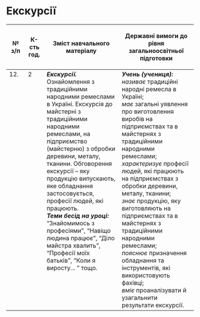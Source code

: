 # Екскурсії

<table>
<thead>
  <tr>
    <th width="10%" align="center"><p>№ з/п</p></td>
    <th width="10%" align="center"><p>К-сть год.</p></td>
    <th width="40%" align="center"><p>Зміст навчального матеріалу</p></td>
    <th width="60%" align="center"><p>Державні вимоги до рівня загальноосвітньої підготовки</p></td>
  </tr>
</thead>
<tbody>
  <tr>
    <td width="10%" style="vertical-align:top !important;">
12.</td>
    <td width="10%" style="vertical-align:top !important;">
2</td>
    <td width="40%" style="vertical-align:top !important;">
<b><i>Екскурсії.</i></b> Ознайомлення з традиційними народними ремеслами в Україні. Екскурсія до майстерні з традиційними народними ремеслами, на підприємство (майстерню) з обробки деревини, металу, тканини. Обговорення екскурсії – яку продукцію випускають, яке обладнання застосовується,  професії людей, які працюють.<br>
<b><i>Теми бесід на уроці:</i></b> <br>
“Знайомимось з професіями”, “Навіщо людина працює”, “Діло майстра хвалить”, “Професії моїх батьків”, “Коли я виросту... ” тощо.<br>
</td>
    <td width="60%" style="vertical-align:top !important;">
<i><b>Учень (учениця):</b></i><br>
<i>називає</i> традиційні народні ремесла в Україні;<br>
<i>має</i> загальні уявлення про виготовлення виробів на підприємствах та в майстернях з  традиційними народними ремеслами;<br>
<i>характеризує</i> професії людей, які працюють на підприємствах з обробки деревини, металу, тканини;<br>
<i>знає</i> продукцію, яку виготовляють на підприємствах та в майстернях з традиційними народними ремеслами;<br>
<i>пояснює</i> призначення обладнання та інструментів, які використовують фахівці;<br>
<i>вміє</i> проаналізувати й узагальнити результати екскурсії.<br>
</td>
  </tr>
</tbody>
</table>